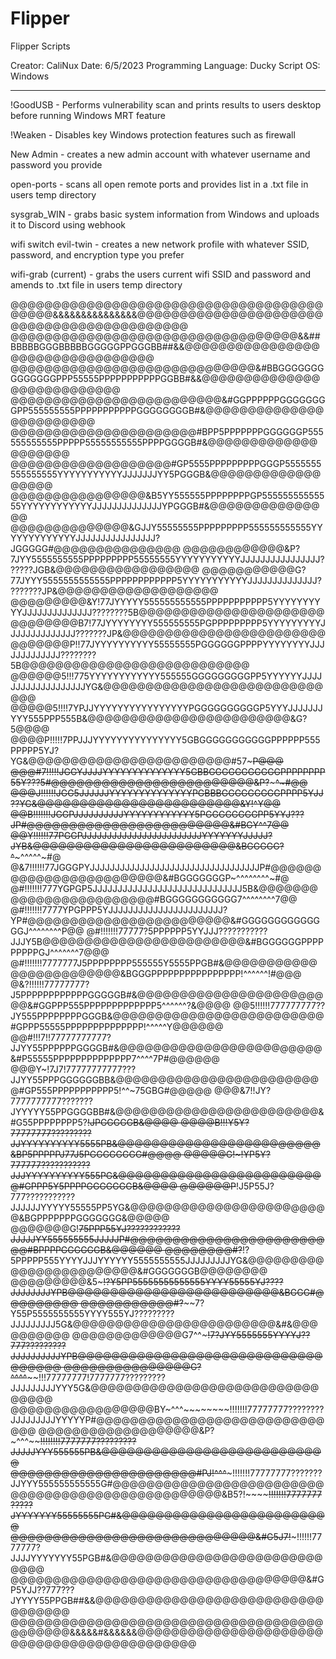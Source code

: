 # Flipper
Flipper Scripts

Creator: CaliNux
Date: 6/5/2023
Programming Language: Ducky Script
OS: Windows

_______________________________________________________________

!GoodUSB - Performs vulnerability scan and prints results to users desktop before running Windows MRT feature

!Weaken - Disables key Windows protection features such as firewall

New Admin - creates a new admin account with whatever username and password you provide

open-ports - scans all open remote ports and provides list in a .txt file in users temp directory

sysgrab_WIN - grabs basic system information from Windows and uploads it to Discord using webhook

wifi switch evil-twin - creates a new network profile with whatever SSID, password, and encryption type you prefer

wifi-grab (current) - grabs the users current wifi SSID and password and amends to .txt file in users temp directory



@@@@@@@@@@@@@@@@@@@@@@@@@@@@@@@@@@@@@@@@@@&&&&&&&&&&&&&&&@@@@@@@@@@@@@@@@@@@@@@@@@@@@@@@@@@@@@@@@@@@
@@@@@@@@@@@@@@@@@@@@@@@@@@@@@@@@@@&&##BBBBBGGGBBBBBGGGGGPPGGGBB##&&@@@@@@@@@@@@@@@@@@@@@@@@@@@@@@@@@
@@@@@@@@@@@@@@@@@@@@@@@@@@@@@&#BBGGGGGGGGGGGGGGPPP55555PPPPPPPPPPPGGBB#&&@@@@@@@@@@@@@@@@@@@@@@@@@@@
@@@@@@@@@@@@@@@@@@@@@@@@@&#GGPPPPPPGGGGGGGGPP555555555PPPPPPPPPPPGGGGGGGGB#&@@@@@@@@@@@@@@@@@@@@@@@@
@@@@@@@@@@@@@@@@@@@@@@#BPP5PPPPPPPGGGGGGP555555555555PPPPP55555555555PPPPGGGGB#&@@@@@@@@@@@@@@@@@@@@
@@@@@@@@@@@@@@@@@@@#GP5555PPPPPPPPPGGGP5555555555555555YYYYYYYYYYYJJJJJJJYY5PGGGB&@@@@@@@@@@@@@@@@@@
@@@@@@@@@@@@@@@@&B5YY555555PPPPPPPPGP55555555555555YYYYYYYYYYYYJJJJJJJJJJJJJJYPGGGB#&@@@@@@@@@@@@@@@
@@@@@@@@@@@@@@&GJJY55555555PPPPPPPPP555555555555YYYYYYYYYYYYYJJJJJJJJJJJJJJJJ?JGGGGG#@@@@@@@@@@@@@@@
@@@@@@@@@@@@&P?7JYY5555555555PPPPPPPPP55555555YYYYYYYYYYYJJJJJJJJJJJJJJJJ??????JGB&@@@@@@@@@@@@@@@@@
@@@@@@@@@@@G?77JYYY5555555555555PPPPPPPPPPPP5YYYYYYYYYYYJJJJJJJJJJJJJJ????????JP&@@@@@@@@@@@@@@@@@@@
@@@@@@@@@&Y!77JYYYYY555555555555PPPPPPPPPPP5YYYYYYYYYYJJJJJJJJJJJJJJ????????5B@@@@@@@@@@@@@@@@@@@@@@
@@@@@@@@B7!77JYYYYYYYY555555555PGPPPPPPPPP5YYYYYYYYYJJJJJJJJJJJJJJ???????JP&@@@@@@@@@@@@@@@@@@@@@@@@
@@@@@@@P!!77JYYYYYYYYYY55555555PGGGGGGPPPPYYYYYYYYJJJJJJJJJJJJJ????????5B@@@@@@@@@@@@@@@@@@@@@@@@@@@
@@@@@@5!!!775YYYYYYYYYYYY555555GGGGGGGGGPP5YYYYYYJJJJJJJJJJJJJJJJJJJYG&@@@@@@@@@@@@@@@@@@@@@@@@@@@@@
@@@@@5!!!!7YPJJYYYYYYYYYYYYYYYYPGGGGGGGGGGP5YYYJJJJJJJYYY555PPP555B&@@@@@@@@@@@@@@@@@@@@@@@@&G?5@@@@
@@@@P!!!!!7PPJJJYYYYYYYYYYYYYYY5GBGGGGGGGGGGGPPPPPP555PPPPP5YJ?YG&@@@@@@@@@@@@@@@@@@@@@@@@#57~~~P@@@
@@@#7!!!!!JGGYJJJJYYYYYYYYYYYYYY5GBBGGGGGGGGGGGPPPPPPPP55Y???5#@@@@@@@@@@@@@@@@@@@@@@@@&P?~~~~~^~#@@
@@@J!!!!!!JGG5JJJJJJYYYYYYYYYYYYYYPGBBBGGGGGGGGGPPPP5YJJ??YG&@@@@@@@@@@@@@@@@@@@@@@@@&Y!~~~~~~~~^Y@@
@@B!!!!!!!JGGPJJJJJJJJJJYYYYYYYYYYYY5PGGGGGGGGPP5YYJ???JP#@@@@@@@@@@@@@@@@@@@@@@@@&#BGY~~~~~~~~^^7@@
@@Y!!!!!!77PGGPJJJJJJJJJJJJJJJJJJJJJJJJYYYYYYYJJJJJ?JYB&@@@@@@@@@@@@@@@@@@@@@@@@&BGGGGG?^~~~^^^^^~#@
@&7!!!!!!77JGGGPYJJJJJJJJJJJJJJJJJJJJJJJJJJJJJJJJJJP#@@@@@@@@@@@@@@@@@@@@@@@@&#BGGGGGGGP~^^^^^^^^~#@
@#!!!!!!!777YGPGP5JJJJJJJJJJJJJJJJJJJJJJJJJJJJJJ5B&@@@@@@@@@@@@@@@@@@@@@@@@#BGGGGGGGGGGG7^^^^^^^^7@@
@#!!!!!!!7777YPGPPP5YJJJJJJJJJJJJJJJJJJJJJJJ?YP#@@@@@@@@@@@@@@@@@@@@@@@@&#GGGGGGGGGGGGGGJ^^^^^^^^P@@
@#!!!!!!!77777?5PPPPPP5YYJJJ???????????JJJY5B@@@@@@@@@@@@@@@@@@@@@@@@&#BGGGGGGPPPPPPPPPGJ^^^^^^^7@@@
@#!!!!!!!7777777J5PPPPPPPP555555Y5555PPGB#&@@@@@@@@@@@@@@@@@@@@@@@@&BGGGPPPPPPPPPPPPPPPP!^^^^^^!#@@@
@&?!!!!!!77777777?J5PPPPPPPPPPPPGGGGGB#&@@@@@@@@@@@@@@@@@@@@@@@@&#GGPPP555PPPPPPPPPPPPP5^^^^^^?&@@@@
@@5!!!!!!777777777??JY555PPPPPPPPGGGB&@@@@@@@@@@@@@@@@@@@@@@@@@#GPPP55555PPPPPPPPPPPPPP!^^^^^Y@@@@@@
@@#!!!7!!77777777777?JJYY55PPPPPPGGGGB#&@@@@@@@@@@@@@@@@@@@@@@@@&#P55555PPPPPPPPPPPPPP7^^^^7P#@@@@@@
@@@Y~!7J7!77777777777???JJYY55PPPGGGGGGBB&@@@@@@@@@@@@@@@@@@@@@@@@@#GP555PPPPPPPPPPP5!^^~75GBG#@@@@@
@@@&7!!JY?7777777777???????JYYYYY55PPGGGGBB#&@@@@@@@@@@@@@@@@@@@@@@@@&#G55PPPPPPPP5?~~!JPGGGGGB&@@@@
@@@@B!!!Y5Y?77777777?????????JJYYYYYYYYYY5555PB&@@@@@@@@@@@@@@@@@@@@@@@@&BP5PPPPPJ77J5PGGGGGGGG#@@@@
@@@@@G!~!YP5Y?777777???????????JJJYYYYYYYYYY555PG&@@@@@@@@@@@@@@@@@@@@@@@@@#GPPP5Y5PPPPGGGGGGGB&@@@@
@@@@@@P~~!J5P55J?777???????????JJJJJJYYYYY55555PP5YG&@@@@@@@@@@@@@@@@@@@@@@@@&BGPPPPPPPGGGGGGG&@@@@@
@@@@@@@G!~~75PPP55YJ????????????JJJJJYY555555555JJJJJP#@@@@@@@@@@@@@@@@@@@@@@@@@#BPPPPGGGGGGB&@@@@@@
@@@@@@@@#?~~!?5PPPPP555YYYYJJJYYYYYY5555555555JJJJJJJJJYG&@@@@@@@@@@@@@@@@@@@@@@@@&#GGGGGGGB@@@@@@@@
@@@@@@@@@&5~~~!?Y5PP55555555555555YYYY55555YJ????JJJJJJJJYPB@@@@@@@@@@@@@@@@@@@@@@@@@&BGGG#@@@@@@@@@
@@@@@@@@@@@#?~~~~7?Y55P5555555555YYYY555YJ?????????JJJJJJJJJ5G&@@@@@@@@@@@@@@@@@@@@@@@@&#&@@@@@@@@@@
@@@@@@@@@@@@@G7^^~~~!7?JYY5555555YYYYJ??777?????????JJJJJJJJJJYPB@@@@@@@@@@@@@@@@@@@@@@@@@@@@@@@@@@@
@@@@@@@@@@@@@@@G?^^^^~~~~!!!77777777!7777777?????????JJJJJJJJJYYY5G&@@@@@@@@@@@@@@@@@@@@@@@@@@@@@@@@
@@@@@@@@@@@@@@@@@BY~^^^~~~~~~~~!!!!!!!77777777????????JJJJJJJJJYYYYYP#@@@@@@@@@@@@@@@@@@@@@@@@@@@@@@
@@@@@@@@@@@@@@@@@@@&P?~^^^~~~~~~!!!!!!!!7777777?????????JJJJJYYY555555PB&@@@@@@@@@@@@@@@@@@@@@@@@@@@
@@@@@@@@@@@@@@@@@@@@@@#PJ!^^^~~~~~!!!!!!!77777777???????JJYYY555555555555G#@@@@@@@@@@@@@@@@@@@@@@@@@
@@@@@@@@@@@@@@@@@@@@@@@@@&B5?!~~~~~~!!!!!!!7777777?????JYYYYYYY55555555PG#&@@@@@@@@@@@@@@@@@@@@@@@@@
@@@@@@@@@@@@@@@@@@@@@@@@@@@@@&#G5J7!~~~!!!!!!7777777?JJJJYYYYYYY55PGB#&@@@@@@@@@@@@@@@@@@@@@@@@@@@@@
@@@@@@@@@@@@@@@@@@@@@@@@@@@@@@@@@@@&#GP5YJJ??777???JYYYY55PPGB##&&@@@@@@@@@@@@@@@@@@@@@@@@@@@@@@@@@@
@@@@@@@@@@@@@@@@@@@@@@@@@@@@@@@@@@@@@@@@@@@@&&&&&#&&&&&&@@@@@@@@@@@@@@@@@@@@@@@@@@@@@@@@@@@@@@@@@@@@
